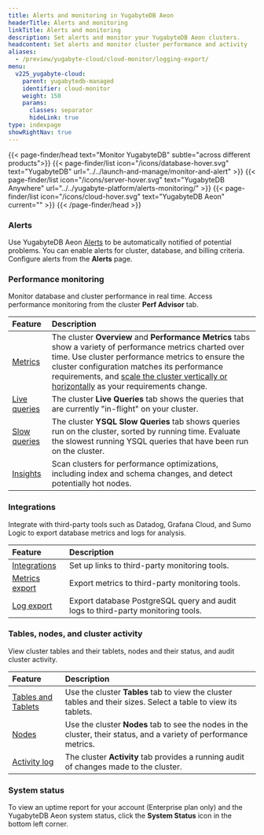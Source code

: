 ```yaml
---
title: Alerts and monitoring in YugabyteDB Aeon
headerTitle: Alerts and monitoring
linkTitle: Alerts and monitoring
description: Set alerts and monitor your YugabyteDB Aeon clusters.
headcontent: Set alerts and monitor cluster performance and activity
aliases:
  - /preview/yugabyte-cloud/cloud-monitor/logging-export/
menu:
  v225_yugabyte-cloud:
    parent: yugabytedb-managed
    identifier: cloud-monitor
    weight: 150
    params:
      classes: separator
      hideLink: true
type: indexpage
showRightNav: true
---
```


{{< page-finder/head text="Monitor YugabyteDB" subtle="across different products">}}
  {{< page-finder/list icon="/icons/database-hover.svg" text="YugabyteDB" url="../../launch-and-manage/monitor-and-alert" >}}
  {{< page-finder/list icon="/icons/server-hover.svg" text="YugabyteDB Anywhere" url="../../yugabyte-platform/alerts-monitoring/" >}}
  {{< page-finder/list icon="/icons/cloud-hover.svg" text="YugabyteDB Aeon" current="" >}}
{{< /page-finder/head >}}

### Alerts

Use YugabyteDB Aeon [Alerts](cloud-alerts/) to be automatically notified of potential problems. You can enable alerts for cluster, database, and billing criteria. Configure alerts from the **Alerts** page.

### Performance monitoring

Monitor database and cluster performance in real time. Access performance monitoring from the cluster **Perf Advisor** tab.

| Feature | Description |
| :--- | :--- |
| [Metrics](overview/) | The cluster **Overview** and **Performance Metrics** tabs show a variety of performance metrics charted over time. Use cluster performance metrics to ensure the cluster configuration matches its performance requirements, and [scale the cluster vertically or horizontally](../cloud-clusters/configure-clusters/) as your requirements change. |
| [Live queries](cloud-queries-live/) | The cluster **Live Queries** tab shows the queries that are currently "in-flight" on your cluster. |
| [Slow queries](cloud-queries-slow/) | The cluster **YSQL Slow  Queries** tab shows queries run on the cluster, sorted by running time. Evaluate the slowest running YSQL queries that have been run on the cluster. |
| [Insights](cloud-advisor/) | Scan clusters for performance optimizations, including index and schema changes, and detect potentially hot nodes. |

### Integrations

Integrate with third-party tools such as Datadog, Grafana Cloud, and Sumo Logic to export database metrics and logs for analysis.

| Feature | Description |
| :--- | :--- |
| [Integrations](managed-integrations/) | Set up links to third-party monitoring tools. |
| [Metrics export](metrics-export/) | Export metrics to third-party monitoring tools. |
| [Log export](logging-export/) | Export database PostgreSQL query and audit logs to third-party monitoring tools. |

### Tables, nodes, and cluster activity

View cluster tables and their tablets, nodes and their status, and audit cluster activity.

| Feature | Description |
| :--- | :--- |
| [Tables and Tablets](monitor-tables/) | Use the cluster **Tables** tab to view the cluster tables and their sizes. Select a table to view its tablets. |
| [Nodes](monitor-nodes/) | Use the cluster **Nodes** tab to see the nodes in the cluster, their status, and a variety of performance metrics. |
| [Activity log](monitor-activity/) | The cluster **Activity** tab provides a running audit of changes made to the cluster. |

### System status

To view an uptime report for your account (Enterprise plan only) and the YugabyteDB Aeon system status, click the **System Status** icon in the bottom left corner.
